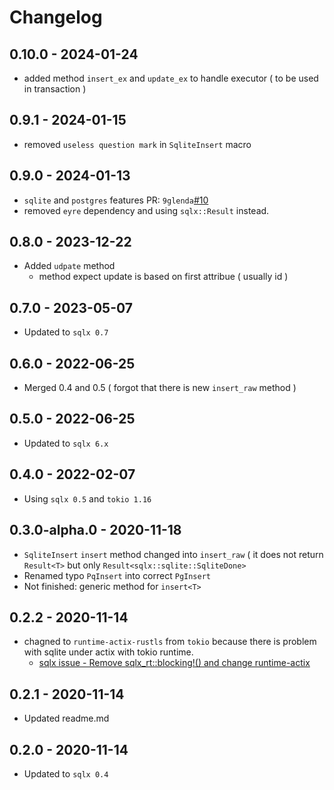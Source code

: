 # Changelog

## 0.10.0 - 2024-01-24

- added method `insert_ex` and `update_ex` to handle executor ( to be used in transaction )

## 0.9.1 - 2024-01-15

- removed `useless question mark` in `SqliteInsert` macro

## 0.9.0 - 2024-01-13 

- `sqlite` and `postgres` features PR: `9glenda`[#10](https://github.com/taiki-e/sqlxinsert/pull/10)
- removed `eyre` dependency and using `sqlx::Result` instead.


## 0.8.0 - 2023-12-22

- Added `udpate` method
  - method expect update is based on first attribue ( usually id )

## 0.7.0 - 2023-05-07

- Updated to `sqlx 0.7`

## 0.6.0 - 2022-06-25

- Merged 0.4 and 0.5 ( forgot that there is new `insert_raw` method )

## 0.5.0 - 2022-06-25

- Updated to `sqlx 6.x`

## 0.4.0 - 2022-02-07

- Using `sqlx 0.5` and `tokio 1.16`

## 0.3.0-alpha.0 - 2020-11-18

- `SqliteInsert` `insert` method changed into `insert_raw` ( it does not return `Result<T>` but only `Result<sqlx::sqlite::SqliteDone>`
- Renamed typo `PqInsert` into correct `PgInsert`
- Not finished: generic method for `insert<T>`

## 0.2.2 - 2020-11-14

- chagned to `runtime-actix-rustls` from `tokio` because there is problem with sqlite under actix with tokio runtime.
    - [sqlx issue - Remove sqlx_rt::blocking!() and change runtime-actix](https://github.com/launchbadge/sqlx/issues/793)

## 0.2.1 - 2020-11-14

- Updated readme.md

## 0.2.0 - 2020-11-14

- Updated to `sqlx 0.4`
